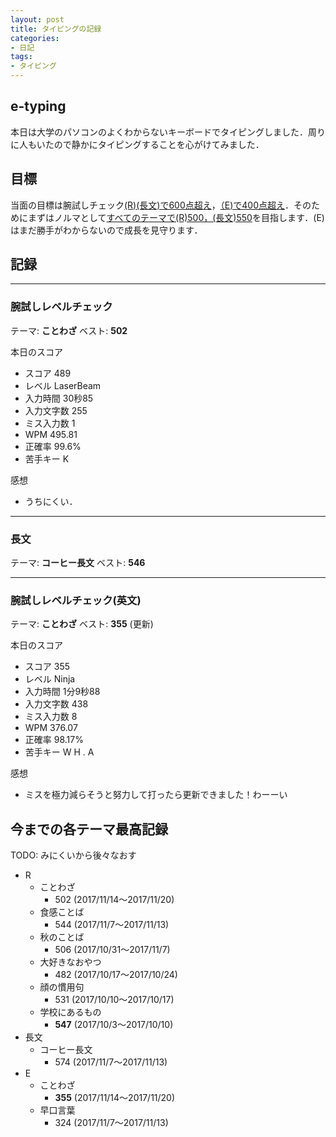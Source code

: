 ```yaml
---
layout: post
title: タイピングの記録
categories:
- 日記
tags:
- タイピング
---
```


## e-typing
本日は大学のパソコンのよくわからないキーボードでタイピングしました．周りに人もいたので静かにタイピングすることを心がけてみました．

## 目標
当面の目標は腕試しチェック<u>(R)(長文)で600点超え</u>，<u>（E)で400点超え</u>．そのためにまずはノルマとして<u>すべてのテーマで(R)500，(長文)550</u>を目指します．(E)はまだ勝手がわからないので成長を見守ります．

## 記録

---
### 腕試しレベルチェック
テーマ: **ことわざ**
ベスト: **502**

本日のスコア
- スコア 489
- レベル LaserBeam
- 入力時間 30秒85
- 入力文字数 255
- ミス入力数 1
- WPM 495.81
- 正確率 99.6%
- 苦手キー K

感想
- うちにくい．

---
### 長文
テーマ: **コーヒー長文**
ベスト: **546**

<!-- 本日のスコア
- スコア 546
- レベル EddieVH
- 入力時間 39秒76
- 入力文字数 380
- ミス入力数 6
- WPM 573.32
- 正確率 98.42%
- 苦手キー N U I R A

感想
- こちらもミスが目立ちました… -->

---
### 腕試しレベルチェック(英文)
テーマ: **ことわざ**
ベスト: **355** (更新)

本日のスコア
- スコア 355
- レベル Ninja
- 入力時間 1分9秒88
- 入力文字数 438
- ミス入力数 8
- WPM 376.07
- 正確率 98.17%
- 苦手キー W H . A

感想
- ミスを極力減らそうと努力して打ったら更新できました！わーーい

## 今までの各テーマ最高記録
TODO: みにくいから後々なおす

- R
  - ことわざ
    - 502 (2017/11/14〜2017/11/20)
  - 食感ことば
    - 544 (2017/11/7～2017/11/13)
  - 秋のことば
    - 506 (2017/10/31～2017/11/7)
  - 大好きなおやつ
    - 482 (2017/10/17～2017/10/24)
  - 顔の慣用句
    - 531 (2017/10/10～2017/10/17)
  - 学校にあるもの
    - **547** (2017/10/3～2017/10/10)
- 長文
  - コーヒー長文
    - 574 (2017/11/7〜2017/11/13)
- E
  - ことわざ
    - **355** (2017/11/14〜2017/11/20)
  - 早口言葉
    - 324 (2017/11/7～2017/11/13)
